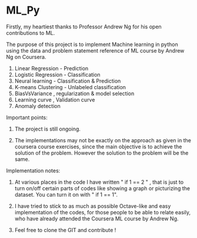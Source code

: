 # ML_Py
Firstly, my heartiest thanks to Professor Andrew Ng for his open contributions to ML.

The purpose of this project is to implement Machine learning in python using the data and problem statement reference of ML course by Andrew Ng on Coursera.

1. Linear Regression - Prediction
2. Logistic Regression - Classification
3. Neural learning - Classification & Prediction
4. K-means Clustering - Unlabeled classification
5. BiasVsVariance , regularization & model selection
6. Learning curve , Validation curve
7. Anomaly detection

Important points:

1. The project is still ongoing.

2. The implementations may not be exactly on the approach as given in the coursera course exercises, since the main objective is to achieve the solution of the problem. However the solution to the problem will be the same.

Implementation notes:

1. At various places in the code I have written " if 1 == 2 " , that is just to turn on/off certain parts of codes like showing a graph or picturizing the dataset. You can turn it on with " if 1 == 1".

2. I have tried to stick to as much as possible Octave-like and easy implementation of the codes, for those people to be able to relate easily, who have already attended the Coursera ML course by Andrew Ng.

3. Feel free to clone the GIT and contribute !

